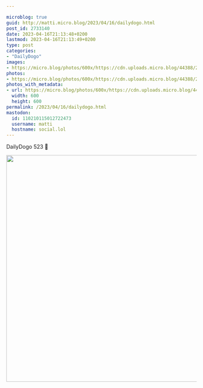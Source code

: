 ```yaml
---

microblog: true
guid: http://matti.micro.blog/2023/04/16/dailydogo.html
post_id: 2733140
date: 2023-04-16T21:13:48+0200
lastmod: 2023-04-16T21:13:49+0200
type: post
categories:
- "DailyDogo"
images:
- https://micro.blog/photos/600x/https://cdn.uploads.micro.blog/44388/2023/b8154daec6.jpg
photos:
- https://micro.blog/photos/600x/https://cdn.uploads.micro.blog/44388/2023/b8154daec6.jpg
photos_with_metadata:
- url: https://micro.blog/photos/600x/https://cdn.uploads.micro.blog/44388/2023/b8154daec6.jpg
  width: 600
  height: 600
permalink: /2023/04/16/dailydogo.html
mastodon:
  id: 110210115012722473
  username: matti
  hostname: social.lol
---
```

DailyDogo 523 🐶

<img src="/media/uploads/2023/b8154daec6.jpg" width="600" height="600" alt="" />
